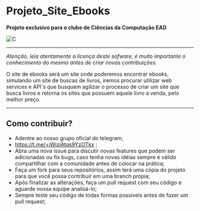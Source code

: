 # Projeto_Site_Ebooks
**Projeto exclusivo para o clube de Ciências da Computação EAD**

![C](https://user-images.githubusercontent.com/102236692/208555664-433c7546-3e23-4cdf-b403-69f40beef14c.png)

___

*Atenção, leia atentamente a licença deste sofware, é muito importante o conhecimento do mesmo antes de criar novas contribuições.*

O site de ebooks será um site onde poderemos encontrar ebooks, simulando um site de buscas de livros, iremos procurar utilizar web services e API´s que busquem agilizar o processo de criar um site que busca livros e retorna os sites que possuem aquele livro a venda, pelo melhor preço.
___
## Como contribuir?

- Adentre ao nosso grupo oficial do telegram;
- https://t.me/+jWjziAtqs9YzOTkx ;
- Abra uma nova issue para discutir novas features que podem ser adicionadas ou fix bugs, caso tenha novas idéias sempre é válido compartilhar com a comunidade antes de colocar na prática;
- Faça um fork para seus repositórios, assim terá uma cópia do projeto para que você possa contribuir em uma branch própia;
- Após finalizar as alterações, faça um pull request com seu código e aguarde nossa equipe analisá-lo;
- Sempre teste seu código de todas formas possíveis antes de fazer um pull request;

